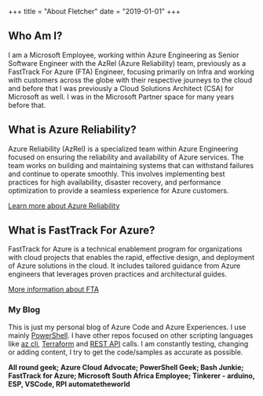 +++
title = "About Fletcher"
date = "2019-01-01"
+++

## Who Am I?

I am a Microsoft Employee, working within Azure Engineering as Senior Software Engineer with the AzRel (Azure Reliability) team, previously as a FastTrack For Azure (FTA) Engineer, focusing primarily on Infra and working with customers across the globe with their respective journeys to the cloud and before that I was previously a Cloud Solutions Architect (CSA) for Microsoft as well. I was in the Microsoft Partner space for many years before that.

## What is Azure Reliability?

Azure Reliability (AzRel) is a specialized team within Azure Engineering focused on ensuring the reliability and availability of Azure services. The team works on building and maintaining systems that can withstand failures and continue to operate smoothly. This involves implementing best practices for high availability, disaster recovery, and performance optimization to provide a seamless experience for Azure customers.

[Learn more about Azure Reliability](https://learn.microsoft.com/en-us/azure/site-reliability-engineering/)

## What is FastTrack For Azure?

FastTrack for Azure is a technical enablement program for organizations with cloud projects that enables the rapid, effective design, and deployment of Azure solutions in the cloud. It includes tailored guidance from Azure engineers that leverages proven practices and architectural guides.

[More information about FTA](https://www.microsoft.com/azure/partners/fasttrack-for-azure)

### My Blog

This is just my personal blog of Azure Code and Azure Experiences. I use mainly [PowerShell](https://docs.microsoft.com/en-us/powershell/azure/overview?view=azps-1.4.0). I have other repos focused on other scripting languages like [az cli](https://docs.microsoft.com/en-us/cli/azure/?view=azure-cli-latest), [Terraform](https://www.terraform.io) and [REST API](https://docs.microsoft.com/en-us/rest/api/azure/) calls. I am constantly testing, changing or adding content, I try to get the code/samples as accurate as possible.

**All round geek; Azure Cloud Advocate; PowerShell Geek; Bash Junkie; FastTrack for Azure; Microsoft South Africa Employee; Tinkerer - arduino, ESP, VSCode, RPI automatetheworld**
